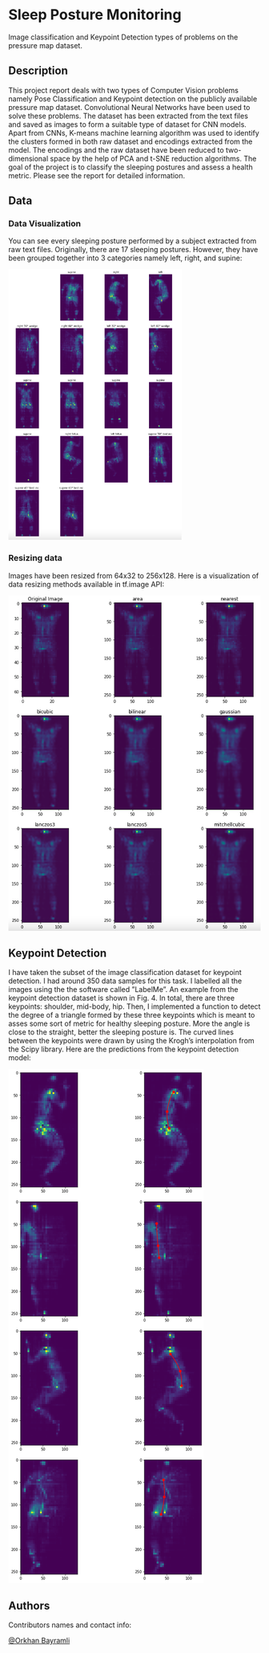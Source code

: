 # Sleep Posture Monitoring

Image classification and Keypoint Detection types of problems on the pressure map dataset.

## Description

This project report deals with two types of Computer Vision problems namely Pose Classification and Keypoint detection on the publicly available pressure map dataset. Convolutional Neural Networks have been used to solve these problems. The dataset has been extracted from the text files and saved as images to form a suitable type of dataset for CNN models. Apart from CNNs, K-means machine learning algorithm was used to identify the clusters formed in both raw dataset and encodings extracted from the model. The encodings and the raw dataset have been reduced to two-dimensional space by the help of PCA and t-SNE reduction algorithms. The goal of the project is to classify the sleeping postures and assess a health metric. Please see the report for detailed information.

## Data
### Data Visualization

You can see every sleeping posture performed by a subject extracted from raw text files. Originally, there are 17 sleeping postures. However, they have been grouped together into 3 categories namely left, right, and supine:

![data visualization](./figures/Picture%201.png)

### Resizing data

Images have been resized from 64x32 to 256x128. Here is a visualization of data resizing methods available in tf.image API: 

![resizing data](./figures/data_resizing.png)

## Keypoint Detection

I have taken the subset of the image classification dataset for keypoint detection. I had around 350 data samples for this task. I labelled all the images using the the software called ”LabelMe”. An example from the keypoint detection dataset is shown in Fig. 4. In total, there are three keypoints: shoulder, mid-body, hip. Then, I implemented a function to detect the degree of a triangle formed by these three keypoints which is meant to asses some sort of metric for healthy sleeping posture. More the angle is close to the straight, better the sleeping posture is. The curved lines between the keypoints were drawn by using the Krogh’s interpolation from the Scipy library. Here are the predictions from the keypoint detection model: 

![keypoint predictions](./figures/results_keypoint.png)


## Authors

Contributors names and contact info:

[@Orkhan Bayramli](https://www.linkedin.com/in/meorkhanbayramli/)  